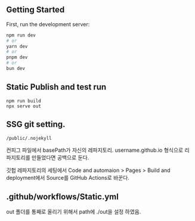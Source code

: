 ## Getting Started

First, run the development server:

```bash
npm run dev
# or
yarn dev
# or
pnpm dev
# or
bun dev
```

## Static Publish and test run

```
npm run build
npx serve out
```

## SSG git setting.

```
/public/.nojekyll
```

컨피그 파일에서 basePath가 자신의 레파지토리.
username.github.io 형식으로 리파지토리를 만들었다면 공백으로 둔다.

깃헙 레파지토리의 세팅에서
Code and automaion > Pages > Build and deployment에서
Source를 GitHub Actions로 바꾼다.

## .github/workflows/Static.yml

out 폴더를 통째로 올리기 위해서 path에 ./out을 설정 하였음.
